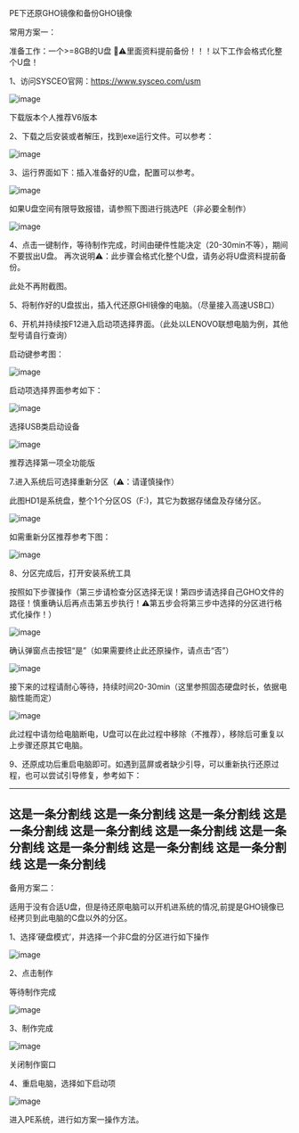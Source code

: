 PE下还原GHO镜像和备份GHO镜像

常用方案一：

准备工作：一个>=8GB的U盘 📢⚠️里面资料提前备份！！！以下工作会格式化整个U盘！

1、访问SYSCEO官网：https://www.sysceo.com/usm
   
   ![image](https://github.com/HFMisc/anxiaohundemao/assets/45294062/474b49b0-3cef-4431-a669-7ffaf9625948)
   
   下载版本个人推荐V6版本

2、下载之后安装或者解压，找到exe运行文件。可以参考：

   ![image](https://github.com/HFMisc/anxiaohundemao/assets/45294062/573741c8-a3a9-44e5-8776-9f8da78b3540)
   
3、运行界面如下：插入准备好的U盘，配置可以参考。

   ![image](https://github.com/HFMisc/anxiaohundemao/assets/45294062/072bc09b-5987-4d8e-9384-ba48cdfd664c)

   如果U盘空间有限导致报错，请参照下图进行挑选PE（非必要全制作）
   
   ![image](https://github.com/HFMisc/anxiaohundemao/assets/45294062/818630c9-c3ff-4d60-8cf8-76b240b35259)

   
4、点击一键制作，等待制作完成，时间由硬件性能决定（20-30min不等），期间不要拔出U盘。 再次说明⚠️：此步骤会格式化整个U盘，请务必将U盘资料提前备份。

   此处不再附截图。

5、将制作好的U盘拔出，插入代还原GHI镜像的电脑。（尽量接入高速USB口）

6、开机并持续按F12进入启动项选择界面。（此处以LENOVO联想电脑为例，其他型号请自行查询）

   启动键参考图：

   ![image](https://github.com/HFMisc/anxiaohundemao/assets/45294062/a38ea515-d6ea-437a-8962-1f8a99723253)


   启动项选择界面参考如下：
   
   ![image](https://github.com/HFMisc/anxiaohundemao/assets/45294062/82647596-3d16-4fac-947e-dbc9884e66d9)
   
   选择USB类启动设备
   
   ![image](https://github.com/HFMisc/anxiaohundemao/assets/45294062/84d471dd-75b5-4fe0-98d4-8ea7b4ed3753)
   
   推荐选择第一项全功能版
   
7.进入系统后可选择重新分区（⚠️：请谨慎操作）

  此图HD1是系统盘，整个1个分区OS（F:)，其它为数据存储盘及存储分区。
  
  ![image](https://github.com/HFMisc/anxiaohundemao/assets/45294062/d18c878e-9b33-420d-9198-aa5d05ddfad6)
  
  如需重新分区推荐参考下图：
  
  ![image](https://github.com/HFMisc/anxiaohundemao/assets/45294062/be3a3d88-c7df-49d0-b130-eb18510f336e)

8、分区完成后，打开安装系统工具

   按照如下步骤操作（第三步请检查分区选择无误！第四步请选择自己GHO文件的路径！慎重确认后再点击第五步执行！⚠️第五步会将第三步中选择的分区进行格式化操作！）
   
   ![image](https://github.com/HFMisc/anxiaohundemao/assets/45294062/e0e113d9-c61d-4c8e-bc99-f6ffcb8b547e)

   确认弹窗点击按钮“是”（如果需要终止此还原操作，请点击“否”）

   ![image](https://github.com/HFMisc/anxiaohundemao/assets/45294062/ae604971-2e2b-40a8-9dbb-4718a0c8bae3)

   接下来的过程请耐心等待，持续时间20-30min（这里参照固态硬盘时长，依据电脑性能而定）

   ![image](https://github.com/HFMisc/anxiaohundemao/assets/45294062/183693fb-5071-452a-b83a-2f8e56bb3ff6)

   此过程中请勿给电脑断电，U盘可以在此过程中移除（不推荐），移除后可重复以上步骤还原其它电脑。
   
9、还原成功后重启电脑即可。如遇到蓝屏或者缺少引导，可以重新执行还原过程，也可以尝试引导修复，参考如下：

--------------------------------------------------------------------------------------------------------------------------------------------------------
这是一条分割线  这是一条分割线  这是一条分割线  这是一条分割线  这是一条分割线  这是一条分割线  这是一条分割线  这是一条分割线  这是一条分割线  这是一条分割线  这是一条分割线 
--------------------------------------------------------------------------------------------------------------------------------------------------------



备用方案二：

适用于没有合适U盘，但是待还原电脑可以开机进系统的情况,前提是GHO镜像已经拷贝到此电脑的C盘以外的分区。

1、选择‘硬盘模式’，并选择一个非C盘的分区进行如下操作

![image](https://github.com/HFMisc/anxiaohundemao/assets/45294062/85334663-e6b6-433b-a9ca-8a40aefd3755)


2、点击制作

  等待制作完成
  
  ![image](https://github.com/HFMisc/anxiaohundemao/assets/45294062/19f24a4e-8051-4aa7-a675-1e7d9ca9f88c)


3、制作完成

![image](https://github.com/HFMisc/anxiaohundemao/assets/45294062/6b192836-c216-43e4-a741-11662db0a24f)

关闭制作窗口

4、重启电脑，选择如下启动项

![image](https://github.com/HFMisc/anxiaohundemao/assets/45294062/50c1bf69-cd86-4744-9576-800f8c0da43c)


进入PE系统，进行如方案一操作方法。






   
   


   

   

  



